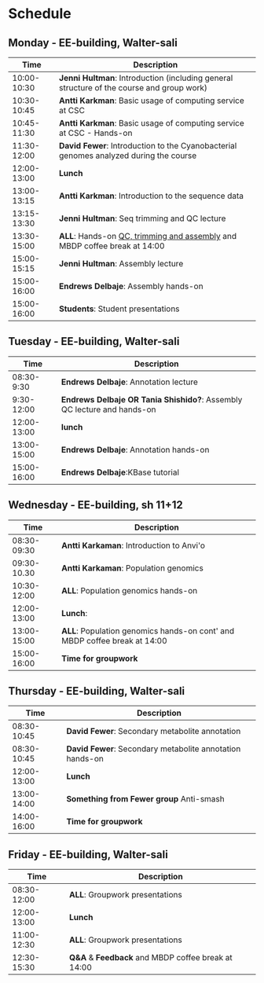 # Schedule

## Monday - EE-building, Walter-sali
| Time | Description|
| --- | --- |
| 10:00-10:30 | **Jenni Hultman**: Introduction (including general structure of the course and group work)|
| 10:30-10:45 | **Antti Karkman**: Basic usage of computing service at CSC |
| 10:45-11:30 | **Antti Karkman**: Basic usage of computing service at CSC - Hands-on |
| 11:30-12:00 | **David Fewer**: Introduction to the Cyanobacterial genomes analyzed during the course|
| 12:00-13:00 | **Lunch** |
| 13:00-13:15 | **Antti Karkman**: Introduction to the sequence data |
| 13:15-13:30 | **Jenni Hultman**: Seq trimming and QC lecture |
| 13:30-15:00 | **ALL**: Hands-on [QC, trimming and assembly](Practicals/README.md#qc-and-trimming-for-illumina-reads) and MBDP coffee break at 14:00 |
| 15:00-15:15 | **Jenni Hultman**: Assembly lecture |
| 15:00-16:00 | **Endrews Delbaje**: Assembly hands-on |
| 15:00-16:00 | **Students**: Student presentations|

## Tuesday - EE-building, Walter-sali
| Time | Description |
| --- | --- |
| 08:30-9:30 | **Endrews Delbaje**: Annotation lecture|
| 9:30-12:00 | **Endrews Delbaje OR Tania Shishido?**: Assembly QC lecture and hands-on|
| 12:00-13:00 | **lunch** |
| 13:00-15:00 | **Endrews Delbaje**: Annotation hands-on |
| 15:00-16:00 | **Endrews Delbaje**:KBase tutorial |


## Wednesday - EE-building, sh 11+12
| Time | Description |
| --- | --- |
| 08:30-09:30 | **Antti Karkaman**: Introduction to Anvi'o|
| 09:30-10.30 | **Antti Karkaman**: Population genomics |
| 10:30-12:00 | **ALL**: Population genomics hands-on |
| 12:00-13:00 | **Lunch**: |
| 13:00-15:00 | **ALL**: Population genomics hands-on cont' and MBDP coffee break at 14:00|
| 15:00-16:00 | **Time for groupwork** |


## Thursday - EE-building, Walter-sali
| Time | Description |
| --- | --- |
| 08:30-10:45 | **David Fewer**: Secondary metabolite annotation|
| 08:30-10:45 | **David Fewer**: Secondary metabolite annotation hands-on|
| 12:00-13:00 | **Lunch** |
| 13:00-14:00 | **Something from Fewer group** Anti-smash |
| 14:00-16:00 | **Time for groupwork** |


## Friday - EE-building, Walter-sali
| Time | Description |
| --- | --- |
| 08:30-12:00 | **ALL**: Groupwork presentations|
| 12:00-13:00 | **Lunch** |
| 11:00-12:30 | **ALL**: Groupwork presentations|
| 12:30-15:30 | **Q&A** & **Feedback** and MBDP coffee break at 14:00|
